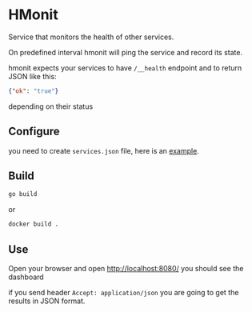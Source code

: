 # HMonit

Service that monitors the health of other services.

On predefined interval hmonit will ping the service and record its state.

hmonit expects your services to have `/__health` endpoint and to return JSON like this:

```json
{"ok": "true"}
```

depending on their status

## Configure

you need to create `services.json` file, here is an [example](./services.example.json).


## Build

```sh
go build
```

or 

```sh
docker build .
```

## Use 

Open your browser and open [http://localhost:8080/](http://localhost:8080/)
you should see the dashboard

if you send header `Accept: application/json` you are going to get the results in JSON format.
